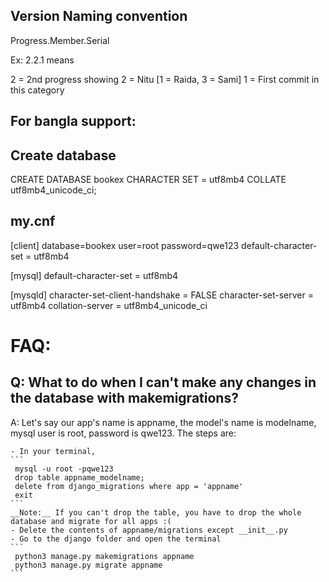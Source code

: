 ## Version Naming convention

Progress.Member.Serial

Ex: 2.2.1 means

2 = 2nd progress showing
2 = Nitu [1 = Raida, 3 = Sami]
1 = First commit in this category

## For bangla support:

## Create database

CREATE DATABASE bookex CHARACTER SET = utf8mb4 COLLATE utf8mb4_unicode_ci;

## my.cnf

[client]
database=bookex
user=root
password=qwe123
default-character-set = utf8mb4

[mysql]
default-character-set = utf8mb4

[mysqld]
character-set-client-handshake = FALSE
character-set-server = utf8mb4
collation-server = utf8mb4_unicode_ci

# FAQ:

## Q: What to do when I can't make any changes in the database with makemigrations?
A: Let's say our app's name is appname, the model's name is modelname, mysql user is root, password is qwe123. The steps are:
	
	- In your terminal,
	```
	 mysql -u root -pqwe123
	 drop table appname_modelname;
	 delete from django_migrations where app = 'appname'
	 exit
	```
	__Note:__ If you can't drop the table, you have to drop the whole database and migrate for all apps :(
	- Delete the contents of appname/migrations except __init__.py
	- Go to the django folder and open the terminal
	```
	 python3 manage.py makemigrations appname
	 python3 manage.py migrate appname
	```
